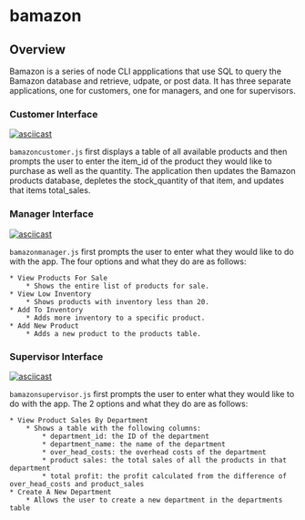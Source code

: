 # bamazon


## Overview

Bamazon is a series of node CLI appplications that use SQL to query the Bamazon database and retrieve, udpate, or post data. It has three separate applications, one for customers, one for managers, and one for supervisors.

### Customer Interface
[![asciicast](https://asciinema.org/a/qRgIcruC87VMRQjuZYanJ2Tnf.png)](https://asciinema.org/a/qRgIcruC87VMRQjuZYanJ2Tnf)

`bamazoncustomer.js` first displays a table of all available products and then prompts the user to enter the item_id of the product they would like to purchase as well as the quantity. The application then updates the Bamazon products database, depletes the stock_quantity of that item, and updates that items total_sales.

### Manager Interface
[![asciicast](https://asciinema.org/a/RgSe5E7SOs7a6A2UsIBiIJFtw.png)](https://asciinema.org/a/RgSe5E7SOs7a6A2UsIBiIJFtw)

`bamazonmanager.js` first prompts the user to enter what they would like to do with the app. The four options and what they do are as follows:

	* View Products For Sale
		* Shows the entire list of products for sale.
	* View Low Inventory
		* Shows products with inventory less than 20.
	* Add To Inventory
		* Adds more inventory to a specific product.
	* Add New Product
		* Adds a new product to the products table.

### Supervisor Interface
[![asciicast](https://asciinema.org/a/RXNxrKD0PX6b2fUK1UmPjUVbx.png)](https://asciinema.org/a/RXNxrKD0PX6b2fUK1UmPjUVbx)

`bamazonsupervisor.js` first prompts the user to enter what they would like to do with the app. The 2 options and what they do are as follows:
	
	* View Product Sales By Department
		* Shows a table with the following columns:
			* department_id: the ID of the department
			* department_name: the name of the department
			* over_head_costs: the overhead costs of the department
			* product sales: the total sales of all the products in that department
			* total profit: the profit calculated from the difference of over_head_costs and product_sales
	* Create A New Department
		* Allows the user to create a new department in the departments table